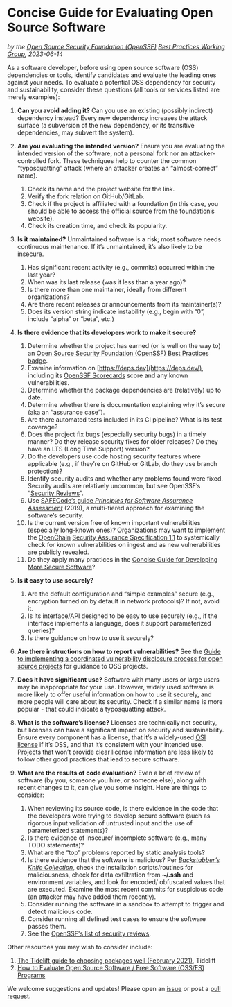 # Concise Guide for Evaluating Open Source Software

_by the [Open Source Security Foundation (OpenSSF)](https://openssf.org) [Best Practices Working Group](https://best.openssf.org/), 2023-06-14_

As a software developer, before using open source software (OSS) dependencies or tools, identify candidates and evaluate the leading ones against your needs. To evaluate a potential OSS dependency for security and sustainability, consider these questions (all tools or services listed are merely examples):

1. **Can you avoid adding it?** Can you use an existing (possibly indirect) dependency instead? Every new dependency increases the attack surface (a subversion of the new dependency, or its transitive dependencies, may subvert the system).
2. **Are you evaluating the intended version?** Ensure you are evaluating the intended version of the software, not a personal fork nor an attacker-controlled fork. These techniques help to counter the common “typosquatting” attack (where an attacker creates an “almost-correct” name).
   1. Check its name and the project website for the link.
   2. Verify the fork relation on GitHub/GitLab.
   3. Check if the project is affiliated with a foundation (in this case, you should be able to access the official source from the foundation’s website).
   4. Check its creation time, and check its popularity.
3. **Is it maintained?** Unmaintained software is a risk; most software needs continuous maintenance. If it’s unmaintained, it’s also likely to be insecure.
   1. Has significant recent activity (e.g., commits) occurred within the last year?
   2. When was its last release (was it less than a year ago)?
   3. Is there more than one maintainer, ideally from different organizations?
   4. Are there recent releases or announcements from its maintainer(s)?
   5. Does its version string indicate instability (e.g., begin with “0”, include “alpha” or “beta”, etc.)
4. **Is there evidence that its developers work to make it secure?**
   1. Determine whether the project has earned (or is well on the way to) an [Open Source Security Foundation (OpenSSF) Best Practices badge](https://bestpractices.coreinfrastructure.org/).
   2. Examine information on [https://deps.dev](https://deps.dev/), including its [OpenSSF Scorecards](https://github.com/ossf/scorecard) score and any known vulnerabilities.
   3. Determine whether the package dependencies are (relatively) up to date.
   4. Determine whether there is documentation explaining why it’s secure (aka an “assurance case”).
   5. Are there automated tests included in its CI pipeline? What is its test coverage?
   6. Does the project fix bugs (especially security bugs) in a timely manner? Do they release security fixes for older releases? Do they have an LTS (Long Time Support) version?
   7. Do the developers use code hosting security features where applicable (e.g., if they’re on GitHub or GitLab, do they use branch protection)?
   8. Identify security audits and whether any problems found were fixed. Security audits are relatively uncommon, but see OpenSSF’s “[Security Reviews](https://github.com/ossf/security-reviews)”.
   9. Use [SAFECode’s guide _Principles for Software Assurance Assessment_](https://safecode.org/resource-managing-software-security/principles-of-software-assurance-assessment/) (2019), a multi-tiered approach for examining the software’s security.
   10. Is the current version free of known important vulnerabilities (especially long-known ones)? Organizations may want to implement the [OpenChain](https://www.openchainproject.org/) [Security Assurance Specification 1.1](https://github.com/OpenChain-Project/Security-Assurance-Specification/tree/main/Security-Assurance-Specification/1.1/en) to systemically check for known vulnerabilities on ingest and as new vulnerabilities are publicly revealed.
   11. Do they apply many practices in the [Concise Guide for Developing More Secure Software](https://best.openssf.org/Concise-Guide-for-Developing-More-Secure-Software)?
5. **Is it easy to use securely?**

   1. Are the default configuration and “simple examples” secure (e.g., encryption turned on by default in network protocols)? If not, avoid it.
   2. Is its interface/API designed to be easy to use securely (e.g., if the interface implements a language, does it support parameterized queries)?
   3. Is there guidance on how to use it securely?

6. **Are there instructions on how to report vulnerabilities?** See the [Guide to implementing a coordinated vulnerability disclosure process for open source projects](https://github.com/ossf/oss-vulnerability-guide/blob/main/maintainer-guide.md#guide-to-implementing-a-coordinated-vulnerability-disclosure-process-for-open-source-projects) for guidance to OSS projects.
7. **Does it have significant use?** Software with many users or large users may be inappropriate for your use. However, widely used software is more likely to offer useful information on how to use it securely, and more people will care about its security. Check if a similar name is more popular - that could indicate a typosquatting attack.
8. **What is the software’s license?** Licenses are technically not security, but licenses can have a significant impact on security and sustainability. Ensure every component has a license, that it’s a widely-used [OSI license](https://opensource.org/licenses) if it’s OSS, and that it’s consistent with your intended use. Projects that won’t provide clear license information are less likely to follow other good practices that lead to secure software.
9. **What are the results of code evaluation?** Even a brief review of software (by you, someone you hire, or someone else), along with recent changes to it, can give you some insight. Here are things to consider:
   1. When reviewing its source code, is there evidence in the code that the developers were trying to develop secure software (such as rigorous input validation of untrusted input and the use of parameterized statements)?
   2. Is there evidence of insecure/ incomplete software (e.g., many TODO statements)?
   3. What are the “top” problems reported by static analysis tools?
   4. Is there evidence that the software is malicious? Per [_Backstabber’s Knife Collection_](https://arxiv.org/abs/2005.09535), check the installation scripts/routines for maliciousness, check for data exfiltration from **~/.ssh** and environment variables, and look for encoded/ obfuscated values that are executed. Examine the most recent commits for suspicious code (an attacker may have added them recently).
   5. Consider running the software in a sandbox to attempt to trigger and detect malicious code.
   6. Consider running all defined test cases to ensure the software passes them.
   7. See the [OpenSSF's list of security reviews](https://github.com/ossf/security-reviews/blob/main/Overview.md#readme).

Other resources you may wish to consider include:

1. [The Tidelift guide to choosing packages well (February 2021)](https://tidelift.com/subscription/choosing-open-source-packages-well), Tidelift
2. [How to Evaluate Open Source Software / Free Software (OSS/FS) Programs](https://dwheeler.com/oss_fs_eval.html)

We welcome suggestions and updates! Please open an [issue](https://github.com/ossf/wg-best-practices-os-developers/issues/) or post a [pull request](https://github.com/ossf/wg-best-practices-os-developers/pulls).
